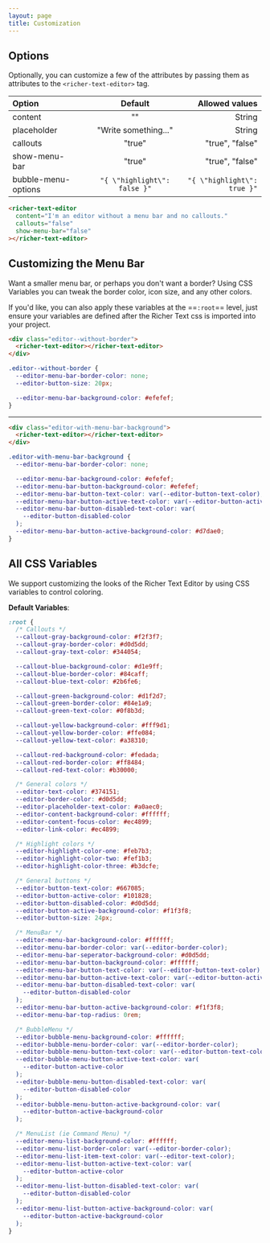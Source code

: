 ```yaml
---
layout: page
title: Customization
---
```


## Options

Optionally, you can customize a few of the attributes by passing them as attributes to the `<richer-text-editor>` tag.

| Option              | &nbsp;&nbsp;&nbsp; |           Default            |              Allowed values |
| :------------------ | ------------------ | :--------------------------: | --------------------------: |
| content             |                    |              ""              |                      String |
| placeholder         | &nbsp;&nbsp;&nbsp; |     "Write something..."     |                      String |
| callouts            |                    |            "true"            |             "true", "false" |
| show-menu-bar       |                    |            "true"            |             "true", "false" |
| bubble-menu-options |                    | `"{ \"highlight\": false }"` | `"{ \"highlight\": true }"` |

```html
<richer-text-editor
  content="I'm an editor without a menu bar and no callouts."
  callouts="false"
  show-menu-bar="false"
></richer-text-editor>
```

<h2>Customizing the Menu Bar</h2>

Want a smaller menu bar, or perhaps you don't want a border? Using CSS Variables you can tweak the border color, icon size, and any other colors.

If you'd like, you can also apply these variables at the ==`:root`== level, just ensure your variables are defined after the Richer Text css is imported into your project.

<div class="editor--without-border">
  <richer-text-editor></richer-text-editor>
</div>

```html
<div class="editor--without-border">
  <richer-text-editor></richer-text-editor>
</div>
```

```css
.editor--without-border {
  --editor-menu-bar-border-color: none;
  --editor-button-size: 20px;

  --editor-menu-bar-background-color: #efefef;
}
```

---

<div class="editor-with-menu-bar-background">
  <richer-text-editor></richer-text-editor>
</div>

```html
<div class="editor-with-menu-bar-background">
  <richer-text-editor></richer-text-editor>
</div>
```

```css
.editor-with-menu-bar-background {
  --editor-menu-bar-border-color: none;

  --editor-menu-bar-background-color: #efefef;
  --editor-menu-bar-button-background-color: #efefef;
  --editor-menu-bar-button-text-color: var(--editor-button-text-color);
  --editor-menu-bar-button-active-text-color: var(--editor-button-active-color);
  --editor-menu-bar-button-disabled-text-color: var(
    --editor-button-disabled-color
  );
  --editor-menu-bar-button-active-background-color: #d7dae0;
}
```

<h2>All CSS Variables</h2>

We support customizing the looks of the Richer Text Editor by using CSS variables to control coloring.

**Default Variables**:

```css
:root {
  /* Callouts */
  --callout-gray-background-color: #f2f3f7;
  --callout-gray-border-color: #d0d5dd;
  --callout-gray-text-color: #344054;

  --callout-blue-background-color: #d1e9ff;
  --callout-blue-border-color: #84caff;
  --callout-blue-text-color: #2b6fe6;

  --callout-green-background-color: #d1f2d7;
  --callout-green-border-color: #84e1a9;
  --callout-green-text-color: #0f8b3d;

  --callout-yellow-background-color: #fff9d1;
  --callout-yellow-border-color: #ffe084;
  --callout-yellow-text-color: #a38310;

  --callout-red-background-color: #fedada;
  --callout-red-border-color: #ff8484;
  --callout-red-text-color: #b30000;

  /* General colors */
  --editor-text-color: #374151;
  --editor-border-color: #d0d5dd;
  --editor-placeholder-text-color: #a0aec0;
  --editor-content-background-color: #ffffff;
  --editor-content-focus-color: #ec4899;
  --editor-link-color: #ec4899;

  /* Highlight colors */
  --editor-highlight-color-one: #feb7b3;
  --editor-highlight-color-two: #fef1b3;
  --editor-highlight-color-three: #b3dcfe;

  /* General buttons */
  --editor-button-text-color: #667085;
  --editor-button-active-color: #101828;
  --editor-button-disabled-color: #d0d5dd;
  --editor-button-active-background-color: #f1f3f8;
  --editor-button-size: 24px;

  /* MenuBar */
  --editor-menu-bar-background-color: #ffffff;
  --editor-menu-bar-border-color: var(--editor-border-color);
  --editor-menu-bar-seperator-background-color: #d0d5dd;
  --editor-menu-bar-button-background-color: #ffffff;
  --editor-menu-bar-button-text-color: var(--editor-button-text-color);
  --editor-menu-bar-button-active-text-color: var(--editor-button-active-color);
  --editor-menu-bar-button-disabled-text-color: var(
    --editor-button-disabled-color
  );
  --editor-menu-bar-button-active-background-color: #f1f3f8;
  --editor-menu-bar-top-radius: 0rem;

  /* BubbleMenu */
  --editor-bubble-menu-background-color: #ffffff;
  --editor-bubble-menu-border-color: var(--editor-border-color);
  --editor-bubble-menu-button-text-color: var(--editor-button-text-color);
  --editor-bubble-menu-button-active-text-color: var(
    --editor-button-active-color
  );
  --editor-bubble-menu-button-disabled-text-color: var(
    --editor-button-disabled-color
  );
  --editor-bubble-menu-button-active-background-color: var(
    --editor-button-active-background-color
  );

  /* MenuList (ie Command Menu) */
  --editor-menu-list-background-color: #ffffff;
  --editor-menu-list-border-color: var(--editor-border-color);
  --editor-menu-list-item-text-color: var(--editor-text-color);
  --editor-menu-list-button-active-text-color: var(
    --editor-button-active-color
  );
  --editor-menu-list-button-disabled-text-color: var(
    --editor-button-disabled-color
  );
  --editor-menu-list-button-active-background-color: var(
    --editor-button-active-background-color
  );
}
```
